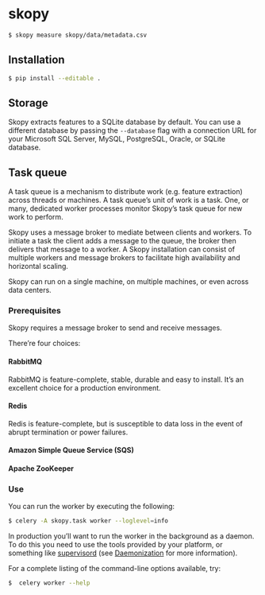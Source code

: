 # skopy

```sh
$ skopy measure skopy/data/metadata.csv
```

## Installation

```sh
$ pip install --editable .
```

## Storage

Skopy extracts features to a SQLite database by default. You can use a different database by passing the ``--database`` flag with a connection URL for your Microsoft SQL Server, MySQL, PostgreSQL, Oracle, or SQLite database.

## Task queue

A task queue is a mechanism to distribute work (e.g. feature extraction) across threads or machines. A task queue’s unit of work is a task. One, or many, dedicated worker processes monitor Skopy’s task queue for new work to perform.

Skopy uses a message broker to mediate between clients and workers. To initiate a task the client adds a message to the queue, the broker then delivers that message to a worker. A Skopy installation can consist of multiple workers and message brokers to facilitate high availability and horizontal scaling.

Skopy can run on a single machine, on multiple machines, or even across data centers.

### Prerequisites

Skopy requires a message broker to send and receive messages.

There’re four choices:

#### RabbitMQ

RabbitMQ is feature-complete, stable, durable and easy to install. It’s an excellent choice for a production environment.

#### Redis

Redis is feature-complete, but is susceptible to data loss in the event of abrupt termination or power failures.

#### Amazon Simple Queue Service (SQS)

#### Apache ZooKeeper

### Use

You can run the worker by executing the following:

```sh
$ celery -A skopy.task worker --loglevel=info
```

In production you’ll want to run the worker in the background as a daemon. To do this you need to use the tools provided by your platform, or something like [supervisord](http://supervisord.org/) (see [Daemonization](http://docs.celeryproject.org/en/latest/userguide/daemonizing.html#daemonizing) for more information).

For a complete listing of the command-line options available, try:

```sh
$  celery worker --help
```
